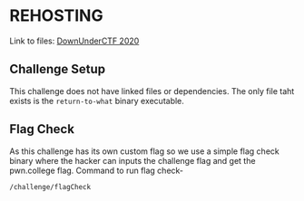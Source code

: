 # REHOSTING

Link to files: [DownUnderCTF 2020](https://github.com/sajjadium/ctf-archives/blob/main/ctfs/DownUnderCTF/2020/return-to-what/return-to-what)

## Challenge Setup
This challenge does not have linked files or dependencies. The only file taht exists is the `return-to-what` binary executable.

## Flag Check
As this challenge has its own custom flag so we use a simple flag check binary where the hacker can inputs the challenge flag and get the pwn.college flag.
Command to run flag check-
```
/challenge/flagCheck
```